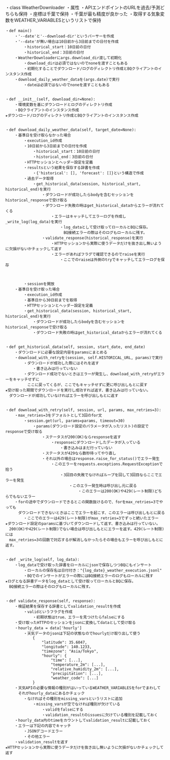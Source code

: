 ・class WeatherDownloader
    ・属性
        ・APIエンドポイントのURLを過去/予測どちらも保持
        ・座標は千葉で保持
            ・千葉が最も精度が良かった
        ・取得する気象変数をWEATHER_VARIABLESというリストで保持


    ・def main()
        ・'--date'と'--download-dir'というパーサーを作成
        ・'--date'が無い場合は10日前から3日前までの日付を作成
            ・historical_start：10日前の日付
            ・historical_end：3日前の日付
        ・WeatherDownloaderにargs.download_dir渡して初期化
            ・download_dirは必須ではないのでnoneを渡すこともある
            ・初期化することでダウンロード/ログのディレクトリ作成とBQクライアントのインスタンス作成
        ・download_daily_weather_dataを(args.date)で実行
            ・dateは必須ではないのでnoneを渡すこともある


    ・def __init__(self, download_dir=None):
        ・環境変数を基にダウンロードとログのディレクトリ作成
        ・BQクライアントのインスタンス作成
    ★ダウンロード/ログのディレクトリ作成とBQクライアントのインスタンス作成


    ・def download_daily_weather_data(self, target_date=None):
        ・基準日を受け取らなかった場合
            ・execution_id作成
            ・10日前から3日前までの日付を作成
                ・historical_start：10日前の日付
                ・historical_end：3日前の日付
            ・HTTPセッションとヘッダー設定を定義
            ・resultsという結果を保存する辞書を作成
                ・{'historical': [], 'forecast': []}という構造で作成
            ・過去データ取得
                ・get_historical_data(session, historical_start, historical_end)を実行
                    ・ダウンロードが成功したらbodyを含むセッションをhistorical_responseで受け取る
                    ・ダウンロード失敗の時はget_historical_dataからエラーが流れてくる
                        ・エラーはキャッチしてエラーログを作成し_write_log(log_data)を実行
                            ・log_dataとして受け取ってローカルとBQに保存。
                            　BQ接続エラーの際はそのログもローカルに残す。
                    ・validate_response(historical_response)を実行
                        ・HTTPセッションから実際に使うデータだけを抜き出し無いように欠損がないかチェックして返す
                        ・エラーがあればフラグで確認できるのでraiseを実行
                            ・ここでのraiseは外側のtryでキャッチしてエラーログを保存 
            
            
            
            ・sessionを開放
        ・基準日を受け取った場合
            ・execution_id作成
            ・基準日から30日前までを取得
            ・HTTPセッションとヘッダー設定を定義
            ・get_historical_data(session, historical_start, historical_end)を実行
                ・ダウンロードが成功したらbodyを含むセッションをhistorical_responseで受け取る
                ・ダウンロード失敗の時はget_historical_dataからエラーが流れてくる


    ・def get_historical_data(self, session, start_date, end_date)
        ・ダウンロードに必要な設定内容をparamsにまとめる
        ・download_with_retryを(session, self.HISTORICAL_URL, params)で実行
            ・ダウンロードが成功した際にはそれを返す
                ・書き込みは行っていない
            ・ダウンロード成功でないときはエラーが発生し、download_with_retryがエラーをキャッチせずに
            　ここに戻ってくるが、ここでもキャッチせずに更に呼び出しもとに戻す
    ★受け取った期間でダウンロードを実行し成功すれば返す、書き込みは行っていない。
    　ダウンロードが成功していなければエラーを呼び出しもとに返す


    ・def download_with_retry(self, session, url, params, max_retries=3):
        ・max_retries=3をデフォルトとして3回のfor文
            ・session.get(url, params=params, timeout=30)
                ・params(ダウンロード設定のパラメータが入ったリスト)の設定でresponseで受け取る
                    ・ステータスが200(OK)ならresponseを返す
                        ・responseにダウンロードしたデータが入っている
                            ・書き込みはまだ行っていない
                    ・ステータスが429なら数秒待ってやり直し
                    ・それ以外の場合はresponse.raise_for_status()でエラー発生
                        ・このエラーをrequests.exceptions.RequestExceptionで拾う
                            ・3回目の失敗でなければループを回して3回目ならここでエラーを発生
                                ・このエラー発生時は呼び出し元に戻る
                                    ・このエラーは200(OK)や429(レート制限)どちらでもないエラー
        ・forの途中でダウンロードできるとこの関数抜けるので、forをmax_retries=3でやっても
        　ダウンロードできないときはここでエラーを起こす、このエラーは呼び出しもとに戻る
            ・ここでのエラーは429(レート制限)がmax_retries=3でずっと続いたエラー
    ★ダウンロード設定のparamsに基づいてダウンロードして返す、書き込みは行っていない。
    　200(OK)や429(レート制限)でない場合は呼び出しもとにエラーを返す。429(レート制限)には
    　max_retries=3の回数で対応するが解消しなかったらその場合もエラーを呼び出しもとに返す。
                        

    ・def _write_log(self, log_data):
        ・log_dataで受け取った辞書をローカルにjsonで保存しつつBQにもインサート
            ・ローカルの保存名は日付付き："{log_date}_weather_execution.jsonl"
            ・BQでのインサートがエラーの際にはBQ接続エラーのログもローカルに残す
    ★ログとなる辞書データをlog_dataとして受け取ってローカルとBQに保存。
    　BQ接続エラーの際はそのログもローカルに残す。


    ・def validate_response(self, response):
        ・検証結果を保存する辞書としてvalidation_resultを作成
            ・validというフラグを作成
                ・初期状態はtrue、エラーを見つけたらfalseにする
        ・受け取ったHTTPのセッションをjsonに変換してdataとして受け取る
        ・hourly_data = data['hourly']
            ・天気データのjsonは下記の状態なのでhourlyだけ取り出して使う
                {
                    "latitude": 35.6047,
                    "longitude": 140.1233,
                    "timezone": "Asia/Tokyo",
                    "hourly": {
                        "time": [...],
                        "temperature_2m": [...],
                        "relative_humidity_2m": [...],
                        "precipitation": [...],
                        "weather_code": [...]
                }
        ・天気APIの必要な情報の種別がはいっているWEATHER_VARIABLESをforでまわして
        　それがhourly_dataにあるかチェック
            ・なければその種別をmissing_varsというリストに追加
                ・missing_varsが空でなければ種別が欠けている
                    ・validをfalseにする
                    ・validation_resultのissuesに欠けている種別を記載しておく
        ・hourly_data内のtimeをカウントしてvalidation_resultに記載しておく
        ・エラーは下記の内容でキャッチ
            ・JSONデコードエラー
            ・その他エラー
        ・validation_resultを返す
    ★HTTPセッションから実際に使うデータだけを抜き出し無いように欠損がないかチェックして返す
    　
